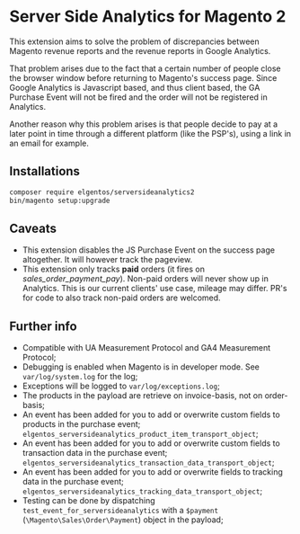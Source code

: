# Server Side Analytics for Magento 2

This extension aims to solve the problem of discrepancies between Magento revenue reports and the revenue reports in Google Analytics.

That problem arises due to the fact that a certain number of people close the browser window before returning to Magento's success page. Since Google Analytics is Javascript based, and thus client based, the GA Purchase Event will not be fired and the order will not be registered in Analytics.

Another reason why this problem arises is that people decide to pay at a later point in time through a different platform (like the PSP's), using a link in an email for example.

## Installations

```bash
composer require elgentos/serversideanalytics2
bin/magento setup:upgrade
```

## Caveats
- This extension disables the JS Purchase Event on the success page altogether. It will however track the pageview.
- This extension only tracks **paid** orders (it fires on *sales_order_payment_pay*). Non-paid orders will never show up in Analytics. This is our current clients' use case, mileage may differ. PR's for code to also track non-paid orders are welcomed.

## Further info
- Compatible with UA Measurement Protocol and GA4 Measurement Protocol;
- Debugging is enabled when Magento is in developer mode. See `var/log/system.log` for the log;
- Exceptions will be logged to `var/log/exceptions.log`;
- The products in the payload are retrieve on invoice-basis, not on order-basis;
- An event has been added for you to add or overwrite custom fields to products in the purchase event; `elgentos_serversideanalytics_product_item_transport_object`;
- An event has been added for you to add or overwrite custom fields to transaction data in the purchase event; `elgentos_serversideanalytics_transaction_data_transport_object`;
- An event has been added for you to add or overwrite fields to tracking data in the purchase event; `elgentos_serversideanalytics_tracking_data_transport_object`;
- Testing can be done by dispatching `test_event_for_serversideanalytics` with a `$payment` (`\Magento\Sales\Order\Payment`) object in the payload;
